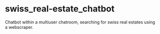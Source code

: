 # swiss_real-estate_chatbot
Chatbot within a multiuser chatroom, searching for swiss real estates using a webscraper.
